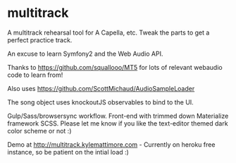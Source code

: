 multitrack
==========

A multitrack rehearsal tool for A Capella, etc. Tweak the parts to get a perfect practice track. 

An excuse to learn Symfony2 and the Web Audio API. 


Thanks to https://github.com/squallooo/MT5 for lots of relevant webaudio code to learn from! 

Also uses https://github.com/ScottMichaud/AudioSampleLoader

The song object uses knockoutJS observables to bind to the UI. 

Gulp/Sass/browsersync workflow. Front-end with trimmed down Materialize framework SCSS. Please let me know if you like the text-editor themed dark color scheme or not :)


Demo at http://multitrack.kylemattimore.com - Currently on heroku free instance, so be patient on the intial load :)
